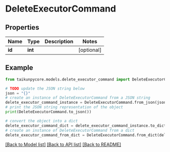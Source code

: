 # DeleteExecutorCommand


## Properties

Name | Type | Description | Notes
------------ | ------------- | ------------- | -------------
**id** | **int** |  | [optional] 

## Example

```python
from taikunpycore.models.delete_executor_command import DeleteExecutorCommand

# TODO update the JSON string below
json = "{}"
# create an instance of DeleteExecutorCommand from a JSON string
delete_executor_command_instance = DeleteExecutorCommand.from_json(json)
# print the JSON string representation of the object
print(DeleteExecutorCommand.to_json())

# convert the object into a dict
delete_executor_command_dict = delete_executor_command_instance.to_dict()
# create an instance of DeleteExecutorCommand from a dict
delete_executor_command_from_dict = DeleteExecutorCommand.from_dict(delete_executor_command_dict)
```
[[Back to Model list]](../README.md#documentation-for-models) [[Back to API list]](../README.md#documentation-for-api-endpoints) [[Back to README]](../README.md)


